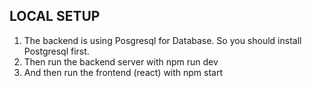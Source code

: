 ## LOCAL SETUP

1.  The backend is using Posgresql for Database. So you should install Postgresql first.
2.  Then run the backend server with npm run dev
3.  And then run the frontend (react) with npm start